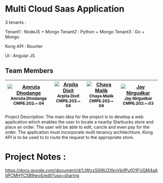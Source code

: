 # Multi Cloud Saas Application

3 tenants :

Tenant1 : NodeJS + Mongo
Tenant2 : Python + Mongo
Tenant3 : Go + Mongo

Kong API : Rounter

UI : Angular JS


## Team Members

| [![Amruta Dhodange](https://avatars.githubusercontent.com/amdh?s=100)<br /><sub>Amruta Dhodange<br />CMPE 202 - 04</sub>](https://github.com/amdh)<br /> | [![Arpita Dixit](https://avatars.githubusercontent.com/arpitadixit?s=100)<br /><sub>Arpita Dixit<br />CMPE 202 - 04</sub>](https://github.com/ArpitaDixit)<br /> | [![Chaya Malik](https://avatars.githubusercontent.com/Chaya16?s=100)<br /><sub>Chaya Malik<br />CMPE 202 - 04</sub>](https://github.com/Chaya16)<br /> | [![Jay Nirgudkar](https://avatars.githubusercontent.com/jnirgudkar1?s=100)<br /><sub>Jay Nirgudkar<br />CMPE 202 - 03</sub>](https://github.com/jnirgudkar1)<br /> |
| :----: | :----: | :----: | :----: |


Project Description:
The main idea for the project is to develop a web application which enables the user to locate a nearby Starbucks store and place an order. The user will be able to edit, cancle and even pay for the order. The application must incorporate multi tenancy architechture. Kong API is to be used to to route the request to the appropriate store.


# Project Notes :
https://docs.google.com/document/d/1JWyzS0l9U2XknVbifPufO1FUQM4aAitPCMHYCSB9wv4/edit?usp=sharing
